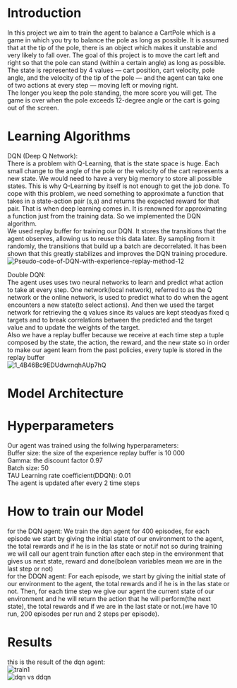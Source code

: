 # Introduction
In this project we aim to train the agent to balance a CartPole which is a game in which you try to balance the pole as long as possible. It is assumed that at the tip
of the pole, there is an object which makes it unstable and very likely to fall over. The goal of this project is to move the cart left and right so that the pole
can stand (within a certain angle) as long as possible.<br />
The state is represented by 4 values — cart position, cart velocity, pole angle, and the velocity of the tip of the pole — and the agent can take one of two actions at every step — moving left or moving right.<br />
The longer you keep the pole standing, the more score you will get. The game is over when the pole exceeds 12-degree angle or the cart is going out of the screen.
# Learning Algorithms
DQN (Deep Q Network):<br />
There is a problem with Q-Learning, that is the state space is huge. Each small change to the angle of the pole or the velocity of the cart represents a new state. We would need to have a very big memory to store all possible states. This is why Q-Learning by itself is not enough to get the job done. To cope with this problem, we need something to approximate a function that takes in a state-action pair (s,a) and returns the expected reward for that pair. That is when deep learning comes in. It is renowned for approximating a function just from the training data. So we implemented the DQN algorithm.<br />
We used replay buffer for training our DQN. It stores the transitions that the agent observes, allowing us to reuse this data later. By sampling from it randomly, the transitions that build up a batch are decorrelated. It has been shown that this greatly stabilizes and improves the DQN training procedure.<br />
![Pseudo-code-of-DQN-with-experience-replay-method-12](https://user-images.githubusercontent.com/68075541/148843222-5acfd8a8-5b90-4263-81ef-135fe545ee04.png)

Double DQN:<br />
The agent uses uses two neural networks to learn and predict what action to take at every step. One network(local network), referred to as the Q network or the online network, is used to predict what to do when the agent encounters a new state(to select actions). And then we used the target network for retrieving the q values since its values are kept steadyas fixed q targets and to break correlations between the predicted and the target value and to update the weights of the target.<br />
Also we have a replay buffer because we receive at each time step a tuple composed by the state, the action, the reward, and the new state so in order to make our agent learn from the past policies, every tuple is stored in the replay buffer<br />
![1_4B46Bc9EDUdwrnqhAUp7hQ](https://user-images.githubusercontent.com/68075541/148843211-3b531be6-9880-49bf-921b-c344fec22111.png)



# Model Architecture

# Hyperparameters
Our agent was trained using the follwing hyperparameters:<br />
Buffer size: the size of the experience replay buffer is 10 000 <br />
Gamma: the discount factor 0.97<br />
Batch size: 50<br />
TAU Learning rate coefficient(DDQN): 0.01<br />
The agent is updated after every 2 time steps<br />

# How to train our Model
for the DQN agent: We train the dqn agent for 400 episodes, for each episode we start by giving the initial state of our environment to the agent, the total rewards and if he is in the las state or not.if not so during training we will call our agent train function after each step in the environment that gives us next state, reward and done(bolean variables mean we are in the last step or not)<br />
for the DDQN agent: For each episode, we start by giving the initial state of our environment to the agent, the total rewards and if he is in the las state or not. Then, for each time step we give our agent the current state of our environment and he will return the action that he will perform(the next state), the total rewards and if we are in the last state or not.(we have 10 run, 200 episodes per run and 2 steps per episode).<br />

# Results
this is the result of the dqn agent:<br />
![train1](https://user-images.githubusercontent.com/68075541/148851482-e87f7fb0-bd71-4b65-a0ea-5c598e54696e.PNG)<br />
![dqn vs ddqn](https://user-images.githubusercontent.com/68075541/148851425-cc3f548c-2adb-46f0-a86f-ecb20a23d976.PNG)

